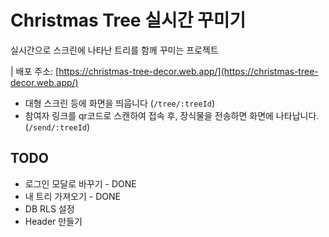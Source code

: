 # Christmas Tree 실시간 꾸미기

실시간으로 스크린에 나타난 트리를 함께 꾸미는 프로젝트

| 배포 주소: [https://christmas-tree-decor.web.app/](https://christmas-tree-decor.web.app/)

- 대형 스크린 등에 화면을 띄웁니다 (`/tree/:treeId`)
- 참여자 링크를 qr코드로 스캔하여 접속 후, 장식물을 전송하면 화면에 나타납니다.(`/send/:treeId`)

## TODO

- 로그인 모달로 바꾸기 - DONE
- 내 트리 가져오기 - DONE
- DB RLS 설정
- Header 만들기
